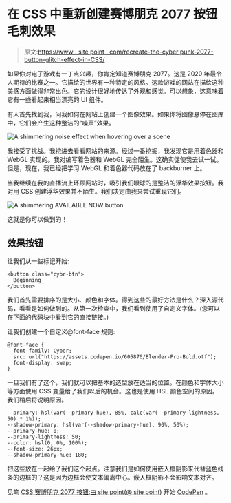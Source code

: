 # 在 CSS 中重新创建赛博朋克 2077 按钮毛刺效果

> 原文:[https://www . site point . com/recreate-the-cyber punk-2077-button-glitch-effect-in-CSS/](https://www.sitepoint.com/recreate-the-cyberpunk-2077-button-glitch-effect-in-css/)

如果你对电子游戏有一丁点兴趣，你肯定知道赛博朋克 2077。这是 2020 年最令人期待的比赛之一。它描绘的世界有一种特定的风格。这款游戏的网站在描绘这种美感方面做得非常出色。它的设计很好地传达了外观和感觉。可以想象，这意味着它有一些看起来相当漂亮的 UI 组件。

有人首先找到我，问我如何在网站上创建一个图像效果。如果你将图像悬停在图库中，它们会产生这种整洁的“噪声”效果。

![A shimmering noise effect when hovering over a scene](../Images/ca3219e810dfb12484ba1f732f289635.png)

我接受了挑战。我挖进去看看网站的来源。经过一番挖掘，我发现它是用着色器和 WebGL 实现的。我对编写着色器和 WebGL 完全陌生。这确实促使我去试一试。但是，现在，我已经把学习 WebGL 和着色器代码放在了 backburner 上。

当我继续在我的直播流上环顾网站时，吸引我们眼球的是整洁的浮华效果按钮。我对用 CSS 创建浮华效果并不陌生。我们决定由我来尝试重现它们。

![A shimmering AVAILABLE NOW button](../Images/3adb0990278c7858823e15736015f341.png)

这就是你可以做到的！

## 效果按钮

让我们从一些标记开始:

```
<button class="cybr-btn">
  Beginning_
</button> 
```

我们首先需要排序的是大小、颜色和字体。得到这些的最好方法是什么？深入源代码，看看是如何做到的。从第一次检查中，我们看到使用了自定义字体。(您可以在下面的代码块中看到它的直接链接。)

让我们创建一个自定义@font-face 规则:

```
@font-face {
  font-family: Cyber;
  src: url("https://assets.codepen.io/605876/Blender-Pro-Bold.otf");
  font-display: swap;
} 
```

一旦我们有了这个，我们就可以把基本的造型放在适当的位置。在颜色和字体大小等方面使用 CSS 变量给了我们以后的机会。这也是使用 HSL 颜色空间的原因。我们稍后将说明原因。

```
--primary: hsl(var(--primary-hue), 85%, calc(var(--primary-lightness, 50) * 1%));
--shadow-primary: hsl(var(--shadow-primary-hue), 90%, 50%);
--primary-hue: 0;
--primary-lightness: 50;
--color: hsl(0, 0%, 100%);
--font-size: 26px;
--shadow-primary-hue: 180; 
```

把这些放在一起给了我们这个起点。注意我们是如何使用嵌入框阴影来代替蓝色线条的边框的？这是因为边框会使文本偏离中心。嵌入框阴影不会影响文本对齐。

见笔 [CSS 赛博朋克 2077 按钮:由 site point(](https://codepen.io/SitePoint/pen/zYKZXoM)[@ site point](https://codepen.io/SitePoint))
开始 [CodePen](https://codepen.io) 。